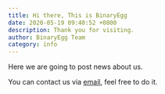 ```yaml
---
title: Hi there, This is BinaryEgg
date: 2020-05-19 09:40:52 +0800
description: Thank you for visiting.
author: BinaryEgg Team
category: info
---
```

Here we are going to post news about us.

You can contact us via [email](mailto:contact@binaryegg.com), feel free to do it.
